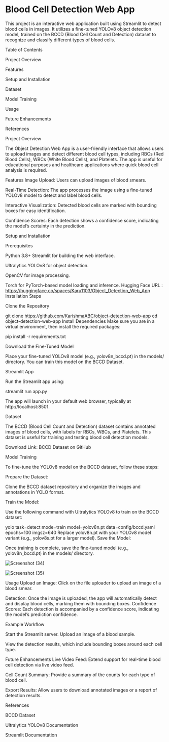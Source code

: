 # Blood Cell Detection Web App
This project is an interactive web application built using Streamlit to detect blood cells in images. It utilizes a fine-tuned YOLOv8 object detection model, trained on the BCCD (Blood Cell Count and Detection) dataset to recognize and classify different types of blood cells.

Table of Contents

Project Overview

Features

Setup and Installation

Dataset

Model Training

Usage

Future Enhancements

References

Project Overview

The Object Detection Web App is a user-friendly interface that allows users to upload images and detect different blood cell types, including RBCs (Red Blood Cells), WBCs (White Blood Cells), and Platelets. The app is useful for educational purposes and healthcare applications where quick blood cell analysis is required.

Features
Image Upload: Users can upload images of blood smears.

Real-Time Detection: The app processes the image using a fine-tuned YOLOv8 model to detect and label blood cells.

Interactive Visualization: Detected blood cells are marked with bounding boxes for easy identification.

Confidence Scores: Each detection shows a confidence score, indicating the model’s certainty in the prediction.

Setup and Installation

Prerequisites

Python 3.8+
Streamlit for building the web interface.

Ultralytics YOLOv8 for object detection.

OpenCV for image processing.

Torch for PyTorch-based model loading and inference.
Hugging Face URL : https://huggingface.co/spaces/Karu1103/Object_Detection_Web_App
Installation Steps

Clone the Repository

git clone https://github.com/KarishmaABC/object-detection-web-app
cd object-detection-web-app
Install Dependencies Make sure you are in a virtual environment, then install the required packages:


pip install -r requirements.txt

Download the Fine-Tuned Model

Place your fine-tuned YOLOv8 model (e.g., yolov8n_bccd.pt) in the models/ directory. You can train this model on the BCCD Dataset.

Streamlit App

Run the Streamlit app using:


streamlit run app.py

The app will launch in your default web browser, typically at http://localhost:8501.

Dataset

The BCCD (Blood Cell Count and Detection) dataset contains annotated images of blood cells, with labels for RBCs, WBCs, and Platelets. This dataset is useful for training and testing blood cell detection models.

Download Link: BCCD Dataset on GitHub

Model Training

To fine-tune the YOLOv8 model on the BCCD dataset, follow these steps:

Prepare the Dataset:

Clone the BCCD dataset repository and organize the images and annotations in YOLO format.

Train the Model:

Use the following command with Ultralytics YOLOv8 to train on the BCCD dataset:


yolo task=detect mode=train model=yolov8n.pt data=config/bccd.yaml epochs=100 imgsz=640
Replace yolov8n.pt with your YOLOv8 model variant (e.g., yolov8s.pt for a larger model).
Save the Model:

Once training is complete, save the fine-tuned model (e.g., yolov8n_bccd.pt) in the models/ directory.









![Screenshot (34)](https://github.com/user-attachments/assets/67f92b84-b7f2-452e-b552-739b536774ad)







![Screenshot (35)](https://github.com/user-attachments/assets/3a5feaaf-cd2f-4116-9be2-c1a24c5dcb61)







Usage
Upload an Image: Click on the file uploader to upload an image of a blood smear.

Detection: Once the image is uploaded, the app will automatically detect and display blood cells, marking them with bounding boxes.
Confidence Scores: Each detection is accompanied by a confidence score, indicating the model’s prediction confidence.

Example Workflow

Start the Streamlit server.
Upload an image of a blood sample.

View the detection results, which include bounding boxes around each cell type.

Future Enhancements
Live Video Feed: Extend support for real-time blood cell detection via live video feed.

Cell Count Summary: Provide a summary of the counts for each type of blood cell.

Export Results: Allow users to download annotated images or a report of detection results.

References

BCCD Dataset

Ultralytics YOLOv8 Documentation

Streamlit Documentation
